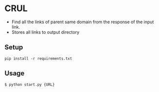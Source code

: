 # CRUL

- Find all the links of parent same domain from the response of the input link.
- Stores all links to output directory

## Setup

```
pip install -r requirements.txt
```

## Usage

```
$ python start.py {URL}
```



